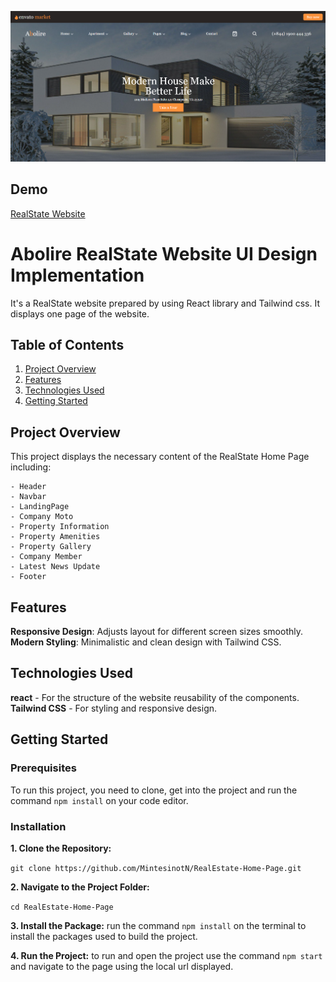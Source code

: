 ![Screenshot](./public/RealState%20Display.png)

## Demo

[RealState Website]()

# Abolire RealState Website UI Design Implementation

It's a RealState website prepared by using React library and Tailwind css. It displays one page of the website.

## Table of Contents

1. [Project Overview](#project-overview)
2. [Features](#features)
3. [Technologies Used](#technologies-used)
4. [Getting Started](#getting-started)

## Project Overview

This project displays the necessary content of the RealState Home Page including:

    - Header
    - Navbar
    - LandingPage
    - Company Moto
    - Property Information
    - Property Amenities
    - Property Gallery
    - Company Member
    - Latest News Update
    - Footer

## Features

**Responsive Design**: Adjusts layout for different screen sizes smoothly.
**Modern Styling**: Minimalistic and clean design with Tailwind CSS.

## Technologies Used

**react** - For the structure of the website reusability of the components.
**Tailwind CSS** - For styling and responsive design.

## Getting Started

### Prerequisites

To run this project, you need to clone, get into the project and run the command `npm install` on your code editor. 

### Installation

**1. Clone the Repository:**

`git clone https://github.com/MintesinotN/RealEstate-Home-Page.git`

**2. Navigate to the Project Folder:**

`cd RealEstate-Home-Page`

**3. Install the Package:** run the command `npm install` on the terminal to install the packages used to build the project.

**4. Run the Project:** to run and open the project use the command `npm start` and navigate to the page using the local url displayed.